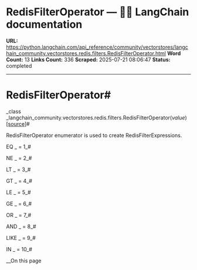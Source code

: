 # RedisFilterOperator — 🦜🔗 LangChain  documentation

**URL:** https://python.langchain.com/api_reference/community/vectorstores/langchain_community.vectorstores.redis.filters.RedisFilterOperator.html
**Word Count:** 13
**Links Count:** 336
**Scraped:** 2025-07-21 08:06:47
**Status:** completed

---

# RedisFilterOperator\#

_class _langchain\_community.vectorstores.redis.filters.RedisFilterOperator\(_value_\)[\[source\]](https://python.langchain.com/api_reference/_modules/langchain_community/vectorstores/redis/filters.html#RedisFilterOperator)\#     

RedisFilterOperator enumerator is used to create RedisFilterExpressions.

EQ _ = 1_\#     

NE _ = 2_\#     

LT _ = 3_\#     

GT _ = 4_\#     

LE _ = 5_\#     

GE _ = 6_\#     

OR _ = 7_\#     

AND _ = 8_\#     

LIKE _ = 9_\#     

IN _ = 10_\#     

__On this page